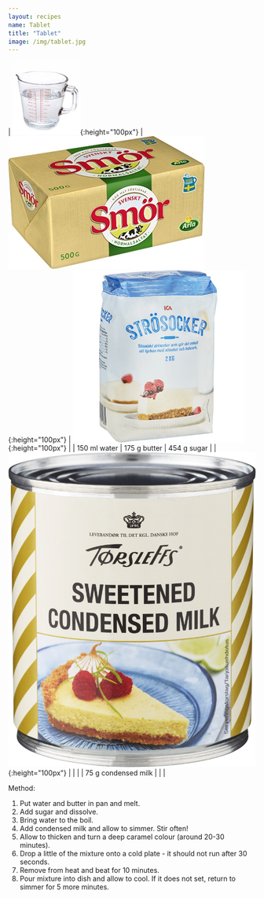 ```yaml
---
layout: recipes
name: Tablet
title: "Tablet"
image: /img/tablet.jpg
---
```


| ![Water](/img/water.jpg){:height="100px"} | ![Butter](/img/butter.jpg){:height="100px"} | ![Sugar](/img/sugar.jpg){:height="100px"} |
| 150 ml water | 175 g butter | 454 g sugar |
| ![Condensed milk](/img/condensedmilk.jpg){:height="100px"} |  |  |
| 75 g condensed milk |  |  |

Method:
1. Put water and butter in pan and melt.
2. Add sugar and dissolve.
3. Bring water to the boil.
4. Add condensed milk and allow to simmer. Stir often!
5. Allow to thicken and turn a deep caramel colour (around 20-30 minutes).
6. Drop a little of the mixture onto a cold plate - it should not run after 30 seconds.
7. Remove from heat and beat for 10 minutes.
8. Pour mixture into dish and allow to cool. If it does not set, return to simmer for 5 more minutes.